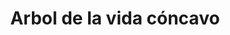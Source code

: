 ---
title: Arbol de la vida cóncavo
date: 
draft: false

# descripcion
description : Aro de plata con árbol de la vida

materials: Plata 925

color: Plateado

dimensions: 2,5cm

code: 01-01-0016

type: "Aros"

categories: []

# Images
# first image will be shown in the product page
images:
  # - image: "images/path_to_image"
  # La ubicacion de las imagenes es imagenes/Aros/Aros.Colgantes/01-01-0016-arbol-de-la-vida-concavo
  - image: "./images/aros/colgantes/01-01-0016-arbol-de-la-vida-concavo_a.jpeg"
  - image: "./images/aros/colgantes/01-01-0016-arbol-de-la-vida-concavo_b.jpeg"
  - image: "./images/aros/colgantes/01-01-0016-arbol-de-la-vida_a.jpeg"
  - image: "./images/aros/colgantes/01-01-0016-arbol-de-la-vida_b.jpeg"
---